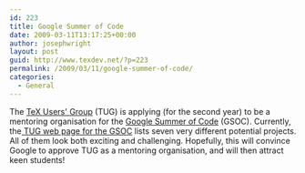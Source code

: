 ```yaml
---
id: 223
title: Google Summer of Code
date: 2009-03-11T13:17:25+00:00
author: josephwright
layout: post
guid: http://www.texdev.net/?p=223
permalink: /2009/03/11/google-summer-of-code/
categories:
  - General
---
```

The <a title="The TeX Users' Group" href="http://www.tug.org/">TeX Users' Group</a> (TUG) is applying (for the second year) to be a mentoring organisation for the <a title="Google Summer of Code" href="http://code.google.com/soc/">Google Summer of Code</a> (GSOC). Currently, the<a title="TUG Summer of Code page" href="http://www.tug.org/gsoc/"> TUG web page for the GSOC</a> lists seven very different potential projects.  All of them look both exciting and challenging.  Hopefully, this will convince Google to approve TUG as a mentoring organisation, and will then attract keen students!
